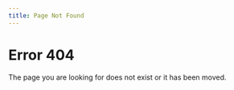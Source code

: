 ```yaml
---
title: Page Not Found
---
```

# Error 404
The page you are looking for does not exist or it has been moved.